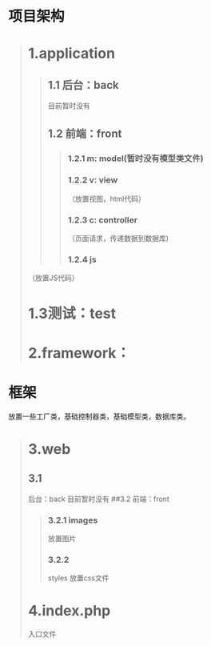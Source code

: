 # 项目架构
> # 1.application
>
>> ## 1.1 后台：back  
>>  目前暂时没有
>> ## 1.2 前端：front
>>
>>> ### 1.2.1 m: model(暂时没有模型类文件)
>>> ### 1.2.2 v: view   
>>>（放置视图，html代码）
>>> ### 1.2.3 c: controller
>>>（页面请求，传递数据到数据库)
>>> ### 1.2.4 js 
>（放置JS代码）
> # 1.3测试：test
> # 2.framework：
>
# 框架
放置一些工厂类，基础控制器类，基础模型类，数据库类。<br>
> # 3.web
>  
> ## 3.1 
>   后台：back 目前暂时没有
> ##3.2 
>前端：front
>> ### 3.2.1 images  
>>放置图片
>> ### 3.2.2 
>>styles 放置css文件
> # 4.index.php 
> 入口文件






